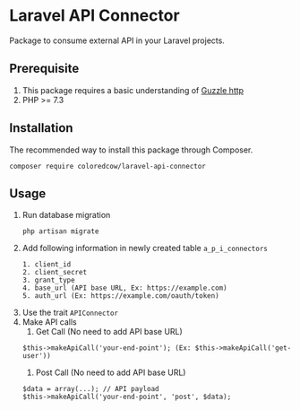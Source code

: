# Laravel API Connector

Package to consume external API in your Laravel projects.

## Prerequisite
1. This package requires a basic understanding of [Guzzle http](https://packagist.org/packages/guzzlehttp/guzzle)
2. PHP >= 7.3

## Installation
The recommended way to install this package through Composer.

```
composer require coloredcow/laravel-api-connector
```

## Usage

1. Run database migration
    ```
    php artisan migrate
    ```
1. Add following information in newly created table `a_p_i_connectors`
    ```
    1. client_id
    2. client_secret
    3. grant_type
    4. base_url (API base URL, Ex: https://example.com)
    5. auth_url (Ex: https://example.com/oauth/token)
    ```
1. Use the trait `APIConnector`
1. Make API calls
    1. Get Call (No need to add API base URL)
    ```
    $this->makeApiCall('your-end-point'); (Ex: $this->makeApiCall('get-user'))
    ```
    1. Post Call (No need to add API base URL)
    ```
    $data = array(...); // API payload
    $this->makeApiCall('your-end-point', 'post', $data);
    ```
